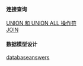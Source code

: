 #### 连接查询
[UNION 和 UNION ALL 操作符](http://www.w3school.com.cn/sql/sql_union.asp)  
[JOIN](http://www.w3school.com.cn/sql/sql_join.asp)  

#### 数据模型设计
[databaseanswers](http://www.databaseanswers.org/data_models/index.htm)  
